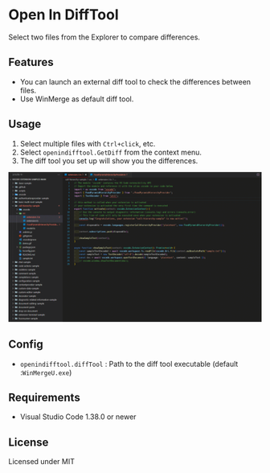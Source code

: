 # Open In DiffTool

Select two files from the Explorer to compare differences.

## Features

- You can launch an external diff tool to check the differences between files.
- Use WinMerge as default diff tool.

## Usage

1. Select multiple files with `Ctrl+click`, etc.
2. Select `openindifftool.GetDiff` from the context menu.
3. The diff tool you set up will show you the differences.

![Image](./resources/img/openindifftoolSample.gif)

## Config

- `openindifftool.diffTool` : Path to the diff tool executable (default :`WinMergeU.exe`)

## Requirements

- Visual Studio Code 1.38.0 or newer

## License

Licensed under MIT
